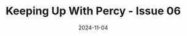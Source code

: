 ---
title: Keeping Up With Percy - Issue 06
date: 2024-11-04
authors:
  - vp-comms
  - admin
author_notes:
  - "Author"
  - "Editor"
---